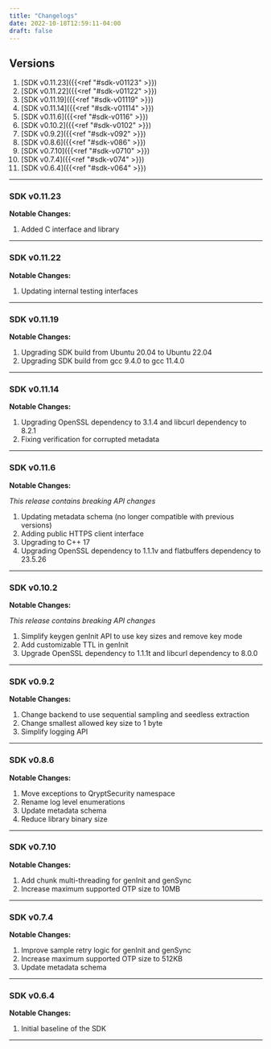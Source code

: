 ```yaml
---
title: "Changelogs"
date: 2022-10-18T12:59:11-04:00
draft: false
---
```


## Versions

1. [SDK v0.11.23]({{<ref "#sdk-v01123" >}})
2. [SDK v0.11.22]({{<ref "#sdk-v01122" >}})
3. [SDK v0.11.19]({{<ref "#sdk-v01119" >}})
4. [SDK v0.11.14]({{<ref "#sdk-v01114" >}})
5. [SDK v0.11.6]({{<ref "#sdk-v0116" >}})
6. [SDK v0.10.2]({{<ref "#sdk-v0102" >}})
7. [SDK v0.9.2]({{<ref "#sdk-v092" >}})
8. [SDK v0.8.6]({{<ref "#sdk-v086" >}})
9. [SDK v0.7.10]({{<ref "#sdk-v0710" >}})
10. [SDK v0.7.4]({{<ref "#sdk-v074" >}})
11. [SDK v0.6.4]({{<ref "#sdk-v064" >}})

---
### SDK v0.11.23
**Notable Changes:**

1. Added C interface and library

---
### SDK v0.11.22
**Notable Changes:**

1. Updating internal testing interfaces

---
### SDK v0.11.19
**Notable Changes:**

1. Upgrading SDK build from Ubuntu 20.04 to Ubuntu 22.04
2. Upgrading SDK build from gcc 9.4.0 to gcc 11.4.0

---
### SDK v0.11.14
**Notable Changes:**

1. Upgrading OpenSSL dependency to 3.1.4 and libcurl dependency to 8.2.1
2. Fixing verification for corrupted metadata

---
### SDK v0.11.6
**Notable Changes:**

*This release contains breaking API changes*

1. Updating metadata schema (no longer compatible with previous versions)
2. Adding public HTTPS client interface
3. Upgrading to C++ 17
4. Upgrading OpenSSL dependency to 1.1.1v and flatbuffers dependency to 23.5.26

---
### SDK v0.10.2
**Notable Changes:**

*This release contains breaking API changes*

1. Simplify keygen genInit API to use key sizes and remove key mode
2. Add customizable TTL in genInit
3. Upgrade OpenSSL dependency to 1.1.1t and libcurl dependency to 8.0.0

---

### SDK v0.9.2
**Notable Changes:**

1. Change backend to use sequential sampling and seedless extraction
2. Change smallest allowed key size to 1 byte
3. Simplify logging API

---

### SDK v0.8.6

**Notable Changes:**

1. Move exceptions to QryptSecurity namespace
2. Rename log level enumerations
3. Update metadata schema
4. Reduce library binary size

---

### SDK v0.7.10

**Notable Changes:**

1. Add chunk multi-threading for genInit and genSync
2. Increase maximum supported OTP size to 10MB

---

### SDK v0.7.4

**Notable Changes:**

1. Improve sample retry logic for genInit and genSync
2. Increase maximum supported OTP size to 512KB
3. Update metadata schema

---

### SDK v0.6.4

**Notable Changes:**

1. Initial baseline of the SDK

---
